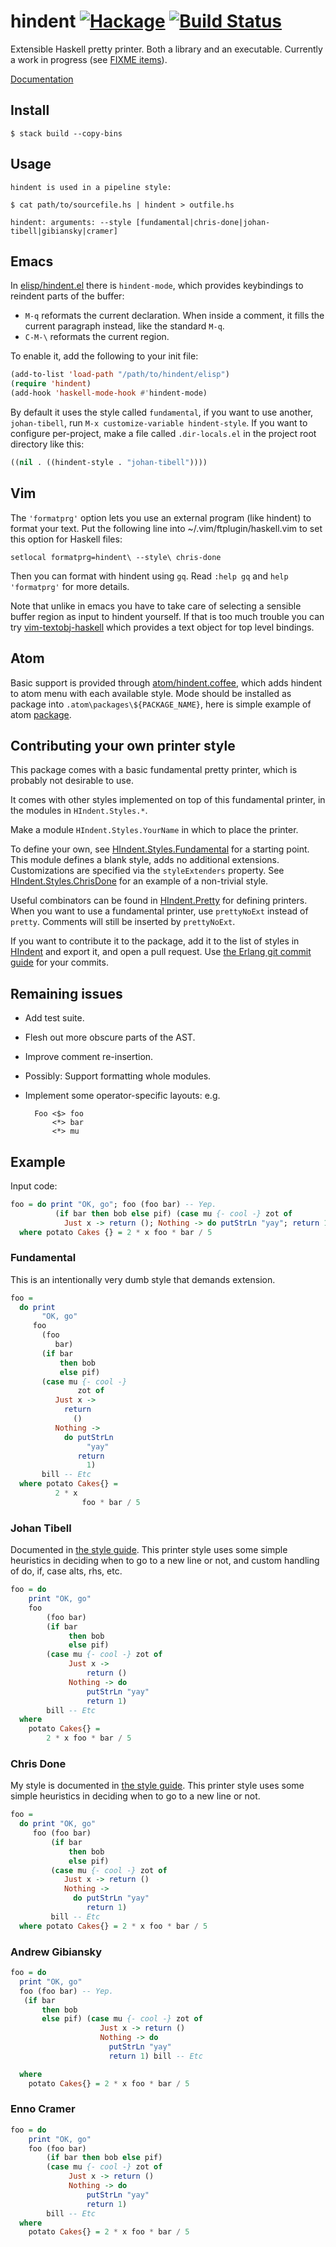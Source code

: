 
# hindent [![Hackage](https://img.shields.io/hackage/v/hindent.svg?style=flat)](https://hackage.haskell.org/package/hindent) [![Build Status](https://travis-ci.org/chrisdone/hindent.png)](https://travis-ci.org/chrisdone/hindent)

Extensible Haskell pretty printer. Both a library and an
executable. Currently a work in progress (see
[FIXME items](https://github.com/chrisdone/hindent/blob/master/src/HIndent/Pretty.hs)).

[Documentation](http://chrisdone.github.io/hindent/)

## Install

    $ stack build --copy-bins

## Usage

    hindent is used in a pipeline style:

    $ cat path/to/sourcefile.hs | hindent > outfile.hs

    hindent: arguments: --style [fundamental|chris-done|johan-tibell|gibiansky|cramer]

## Emacs

In
[elisp/hindent.el](https://github.com/chrisdone/hindent/blob/master/elisp/hindent.el)
there is `hindent-mode`, which provides keybindings to reindent parts of the
buffer:

- `M-q` reformats the current declaration.  When inside a comment, it fills the
  current paragraph instead, like the standard `M-q`.
- `C-M-\` reformats the current region.

To enable it, add the following to your init file:

```lisp
(add-to-list 'load-path "/path/to/hindent/elisp")
(require 'hindent)
(add-hook 'haskell-mode-hook #'hindent-mode)
```

By default it uses the style called `fundamental`, if you want to use
another, `johan-tibell`, run `M-x customize-variable
hindent-style`. If you want to configure per-project, make a file
called `.dir-locals.el` in the project root directory like this:

``` lisp
((nil . ((hindent-style . "johan-tibell"))))
```

## Vim

The `'formatprg'` option lets you use an external program (like hindent) to
format your text. Put the following line into ~/.vim/ftplugin/haskell.vim
to set this option for Haskell files:

    setlocal formatprg=hindent\ --style\ chris-done

Then you can format with hindent using `gq`. Read `:help gq` and `help
'formatprg'` for more details.

Note that unlike in emacs you have to take care of selecting a sensible buffer region as input to
hindent yourself. If that is too much trouble you can try [vim-textobj-haskell](https://github.com/gilligan/vim-textobj-haskell) which provides a text object for top level bindings.

## Atom

Basic support is provided through [atom/hindent.coffee](https://github.com/chrisdone/hindent/blob/master/atom/hindent.coffee),
which adds hindent to atom menu with each available style. Mode should be installed as package into `.atom\packages\${PACKAGE_NAME}`,
here is simple example of atom [package](https://github.com/Heather/atom-hindent).

## Contributing your own printer style

This package comes with a basic fundamental pretty printer, which is
probably not desirable to use.

It comes with other styles implemented on top of this fundamental
printer, in the modules in `HIndent.Styles.*`.

Make a module `HIndent.Styles.YourName` in which to place the printer.

To define your own, see
[HIndent.Styles.Fundamental](https://github.com/chrisdone/hindent/blob/master/src/HIndent/Styles/Fundamental.hs)
for a starting point. This module defines a blank style, adds no
additional extensions. Customizations are specified via the
`styleExtenders` property. See
[HIndent.Styles.ChrisDone](https://github.com/chrisdone/hindent/blob/master/src/HIndent/Styles/ChrisDone.hs)
for an example of a non-trivial style.

Useful combinators can be found in
[HIndent.Pretty](https://github.com/chrisdone/hindent/blob/master/src/HIndent/Pretty.hs)
for defining printers. When you want to use a fundamental printer, use
`prettyNoExt` instead of `pretty`. Comments will still be inserted by
`prettyNoExt`.

If you want to contribute it to the package, add it to the list of
styles in
[HIndent](https://github.com/chrisdone/hindent/blob/master/src/HIndent.hs)
and export it, and open a pull request. Use
[the Erlang git commit guide](https://github.com/erlang/otp/wiki/Writing-good-commit-messages)
for your commits.

## Remaining issues

* Add test suite.
* Flesh out more obscure parts of the AST.
* Improve comment re-insertion.
* Possibly: Support formatting whole modules.
* Implement some operator-specific layouts: e.g.

        Foo <$> foo
            <*> bar
            <*> mu

## Example

Input code:

``` haskell
foo = do print "OK, go"; foo (foo bar) -- Yep.
          (if bar then bob else pif) (case mu {- cool -} zot of
            Just x -> return (); Nothing -> do putStrLn "yay"; return 1) bill -- Etc
  where potato Cakes {} = 2 * x foo * bar / 5
```

### Fundamental

This is an intentionally very dumb style that demands extension.

``` haskell
foo =
  do print
       "OK, go"
     foo
       (foo
          bar)
       (if bar
           then bob
           else pif)
       (case mu {- cool -}
               zot of
          Just x ->
            return
              ()
          Nothing ->
            do putStrLn
                 "yay"
               return
                 1)
       bill -- Etc
  where potato Cakes{} =
          2 * x
                foo * bar / 5
```

### Johan Tibell

Documented in
[the style guide](https://github.com/tibbe/haskell-style-guide).
This printer style uses some simple heuristics in deciding when to go
to a new line or not, and custom handling of do, if, case alts, rhs,
etc.

``` haskell
foo = do
    print "OK, go"
    foo
        (foo bar)
        (if bar
             then bob
             else pif)
        (case mu {- cool -} zot of
             Just x ->
                 return ()
             Nothing -> do
                 putStrLn "yay"
                 return 1)
        bill -- Etc
  where
    potato Cakes{} =
        2 * x foo * bar / 5
```

### Chris Done

My style is documented in
[the style guide](https://github.com/chrisdone/haskell-style-guide).
This printer style uses some simple heuristics in deciding when to go
to a new line or not.

``` haskell
foo =
  do print "OK, go"
     foo (foo bar)
         (if bar
             then bob
             else pif)
         (case mu {- cool -} zot of
            Just x -> return ()
            Nothing ->
              do putStrLn "yay"
                 return 1)
         bill -- Etc
  where potato Cakes{} = 2 * x foo * bar / 5
```

### Andrew Gibiansky

``` haskell
foo = do
  print "OK, go"
  foo (foo bar) -- Yep.
   (if bar
       then bob
       else pif) (case mu {- cool -} zot of
                    Just x -> return ()
                    Nothing -> do
                      putStrLn "yay"
                      return 1) bill -- Etc

  where
    potato Cakes{} = 2 * x foo * bar / 5
```

### Enno Cramer

``` haskell
foo = do
    print "OK, go"
    foo (foo bar)
        (if bar then bob else pif)
        (case mu {- cool -} zot of
             Just x -> return ()
             Nothing -> do
                 putStrLn "yay"
                 return 1)
        bill -- Etc
  where
    potato Cakes{} = 2 * x foo * bar / 5
```
